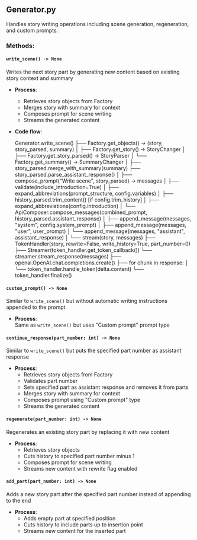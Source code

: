 ## Generator.py
Handles story writing operations including scene generation, regeneration, and custom prompts.

### Methods:

#### `write_scene() -> None`
Writes the next story part by generating new content based on existing story context and summary  

- **Process**: 
  - Retrieves story objects from Factory
  - Merges story with summary for context
  - Composes prompt for scene writing
  - Streams the generated content

- **Code flow**:

  Generator.write_scene()
    ├── Factory.get_objects() → (story, story_parsed, summary)
    │   ├── Factory.get_story() → StoryChanger
    │   ├── Factory.get_story_parsed() → StoryParser
    │   └── Factory.get_summary() → SummaryChanger
    │
    ├── story_parsed.merge_with_summary(summary)
    ├── story_parsed.parse_assistant_response()
    │
    ├── compose_prompt("Write scene", story_parsed) → messages
    │   ├── validate(include_introduction=True)
    │   ├── expand_abbreviations(prompt_structure, config.variables)
    │   ├── history_parsed.trim_content() [if config.trim_history]
    │   ├── expand_abbreviations(config.introduction)
    │   └── ApiComposer.compose_messages(combined_prompt, history_parsed.assistant_response)
    │       ├── append_message(messages, "system", config.system_prompt)
    │       ├── append_message(messages, "user", user_prompt)
    │       └── append_message(messages, "assistant", assistant_response)
    │
    └── stream(story, messages)
        ├── TokenHandler(story, rewrite=False, write_history=True, part_number=0)
        ├── Streamer(token_handler.get_token_callback())
        └── streamer.stream_response(messages)
            ├── openai.OpenAI.chat.completions.create()
            ├── for chunk in response:
            │   └── token_handler.handle_token(delta.content)
            └── token_handler.finalize()

#### `custom_prompt() -> None`
Similar to `write_scene()` but without automatic writing instructions appended to the prompt  

- **Process**:  
Same as `write_scene()` but uses "Custom prompt" prompt type

#### `continue_response(part_number: int) -> None`
Similar to `write_scene()` but puts the specified part number as assistant response

- **Process**:  
  - Retrieves story objects from Factory
  - Validates part number
  - Sets specified part as assistant response and removes it from parts
  - Merges story with summary for context
  - Composes prompt using "Custom prompt" type
  - Streams the generated content

#### `regenerate(part_number: int) -> None`
Regenerates an existing story part by replacing it with new content

- **Process**:
  - Retrieves story objects
  - Cuts history to specified part number minus 1
  - Composes prompt for scene writing
  - Streams new content with rewrite flag enabled

#### `add_part(part_number: int) -> None`
Adds a new story part after the specified part number instead of appending to the end

- **Process**:
  - Adds empty part at specified position
  - Cuts history to include parts up to insertion point
  - Streams new content for the inserted part
